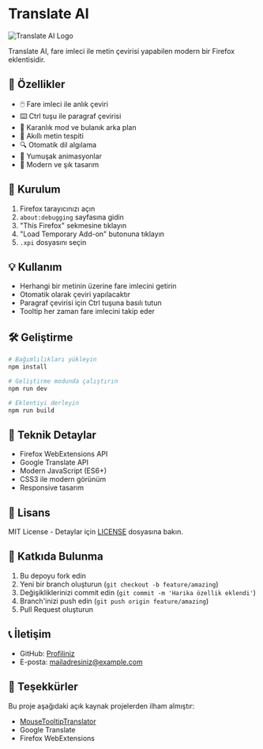 # Translate AI

![Translate AI Logo](icons/icon128.png)

Translate AI, fare imleci ile metin çevirisi yapabilen modern bir Firefox eklentisidir.

## 🌟 Özellikler

- 🖱️ Fare imleci ile anlık çeviri
- ⌨️ Ctrl tuşu ile paragraf çevirisi
- 🌙 Karanlık mod ve bulanık arka plan
- 🎯 Akıllı metin tespiti
- 🔍 Otomatik dil algılama
- 💫 Yumuşak animasyonlar
- 🎨 Modern ve şık tasarım

## 🚀 Kurulum

1. Firefox tarayıcınızı açın
2. `about:debugging` sayfasına gidin
3. "This Firefox" sekmesine tıklayın
4. "Load Temporary Add-on" butonuna tıklayın
5. `.xpi` dosyasını seçin

## 💡 Kullanım

- Herhangi bir metinin üzerine fare imlecini getirin
- Otomatik olarak çeviri yapılacaktır
- Paragraf çevirisi için Ctrl tuşuna basılı tutun
- Tooltip her zaman fare imlecini takip eder

## 🛠️ Geliştirme

```bash
# Bağımlılıkları yükleyin
npm install

# Geliştirme modunda çalıştırın
npm run dev

# Eklentiyi derleyin
npm run build
```

## 🔧 Teknik Detaylar

- Firefox WebExtensions API
- Google Translate API
- Modern JavaScript (ES6+)
- CSS3 ile modern görünüm
- Responsive tasarım

## 📝 Lisans

MIT License - Detaylar için [LICENSE](LICENSE) dosyasına bakın.

## 🤝 Katkıda Bulunma

1. Bu depoyu fork edin
2. Yeni bir branch oluşturun (`git checkout -b feature/amazing`)
3. Değişikliklerinizi commit edin (`git commit -m 'Harika özellik eklendi'`)
4. Branch'inizi push edin (`git push origin feature/amazing`)
5. Pull Request oluşturun

## 📞 İletişim

- GitHub: [Profiliniz](https://github.com/kullanıcıadınız)
- E-posta: mailadresiniz@example.com

## 🙏 Teşekkürler

Bu proje aşağıdaki açık kaynak projelerden ilham almıştır:
- [MouseTooltipTranslator](https://github.com/ttop32/MouseTooltipTranslator)
- Google Translate
- Firefox WebExtensions 